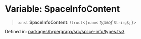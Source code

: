 # Variable: SpaceInfoContent

> `const` **SpaceInfoContent**: `Struct`\<\{ `name`: *typeof* `String$`; \}\>

Defined in: [packages/hypergraph/src/space-info/types.ts:3](https://github.com/hashirpm/hypergraph/blob/ab4ea1cdb9430798142e0d735aac9d31c2cf0ae0/packages/hypergraph/src/space-info/types.ts#L3)
